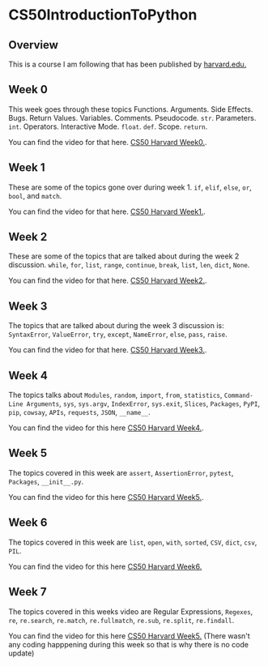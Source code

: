 # CS50IntroductionToPython
## Overview
This is a course I am following that has been published by [harvard.edu.](https://cs50.harvard.edu/python/2022/)

## Week 0
This week goes through these topics Functions. Arguments. Side Effects. Bugs. Return Values. Variables. Comments. Pseudocode. `str`. Parameters. `int`. Operators. Interactive Mode. `float`. `def`. Scope. `return`.

You can find the video for that here. [CS50 Harvard Week0.](https://cs50.harvard.edu/python/2022/weeks/0/).

## Week 1 
These are some of the topics gone over during week 1. `if`, `elif`, `else`, `or`, `bool`, and `match`.

You can find the video for that here. [CS50 Harvard Week1.](https://cs50.harvard.edu/python/2022/weeks/1/).

## Week 2
These are some of the topics that are talked about during the week 2 discussion. `while`, `for`, `list`, `range`, `continue`, `break`, `list`, `len`, `dict`, `None`.

You can find the video for that here. [CS50 Harvard Week2.](https://cs50.harvard.edu/python/2022/weeks/2/).

## Week 3
The topics that are talked about during the week 3 discussion is: `SyntaxError`, `ValueError`, `try`, `except`, `NameError`, `else`, `pass`, `raise`.

You can find the video for that here. [CS50 Harvard Week3.](https://cs50.harvard.edu/python/2022/weeks/3/).

## Week 4
The topics talks about `Modules`, `random`, `import`, `from`, `statistics`, `Command-Line Arguments`, `sys`, `sys.argv`, `IndexError`, `sys.exit`, `Slices`, `Packages`, `PyPI`, `pip`, `cowsay`, `APIs`, `requests`, `JSON`, `__name__`.

You can find the video for this here [CS50 Harvard Week4.](https://cs50.harvard.edu/python/2022/weeks/4/).

## Week 5
The topics covered in this week are `assert`, `AssertionError`, `pytest`, `Packages`, `__init__.py`.

You can find the video for this here [CS50 Harvard Week5.](https://cs50.harvard.edu/python/2022/weeks/5/).

## Week 6
The topics covered in this week are `list`, `open`, `with`, `sorted`, `CSV`, `dict`, `csv`, `PIL`.

You can find the video for this here [CS50 Harvard Week6.](https://cs50.harvard.edu/python/2022/weeks/6/)

## Week 7
The topics covered in this weeks video are Regular Expressions, `Regexes`, `re`, `re.search`, `re.match`, `re.fullmatch`, `re.sub`, `re.split`, `re.findall`.

You can find the video for this here [CS50 Harvard Week5.](https://cs50.harvard.edu/python/2022/weeks/7/) (There wasn't any coding happpening during this week so that is why there is no code update)
